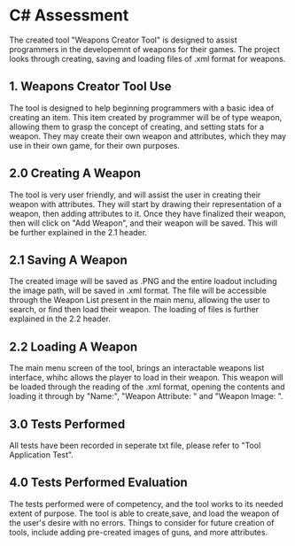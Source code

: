 # C# Assessment

The created tool "Weapons Creator Tool" is designed to assist programmers in the developemnt of weapons for their games. The project looks through creating, saving and loading files of .xml format for weapons.

## 1. Weapons Creator Tool Use

The tool is designed to help beginning programmers with a basic idea of creating an item. This item created by programmer will be of type weapon, allowing them to grasp the concept of creating, and setting stats for a weapon. They may create their own weapon and attributes, which they may use in their own game, for their own purposes.


## 2.0 Creating A Weapon

The tool is very user friendly, and will assist the user in creating their weapon with attributes. They will start by drawing their representation of a weapon, then adding attributes to it. Once they have finalized their weapon, then will click on "Add Weapon", and their weapon will be saved. This will be further explained in the 2.1 header.

## 2.1 Saving A Weapon

The created image will be saved as .PNG and the entire loadout including the image path, will be saved in .xml format. The file will be accessible through the Weapon List present in the main menu, allowing the user to search, or find then load their weapon. The loading of files is further explained in the 2.2 header.

## 2.2 Loading A Weapon

The main menu screen of the tool, brings an interactable weapons list interface, whihc allows the player to load in their weapon. This weapon will be loaded through the reading of the .xml format, opening the contents and loading it through by "Name:", "Weapon Attribute: " and "Weapon Image: ".

## 3.0 Tests Performed

All tests have been recorded in seperate txt file, please refer to "Tool Application Test".

## 4.0 Tests Performed Evaluation

The tests performed were of competency, and the tool works to its needed extent of purpose. The tool is able to create,save, and load the weapon of the user's desire with no errors. Things to consider for future creation of tools, include adding pre-created images of guns, and more attributes. 